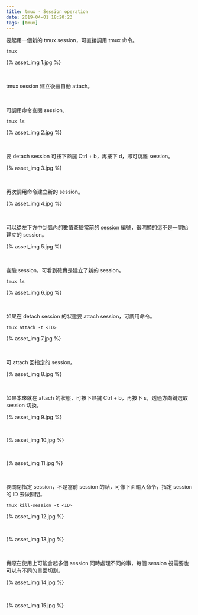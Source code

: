 ```yaml
---
title: tmux - Session operation
date: 2019-04-01 18:20:23
tags: [tmux]
---
```


要起用一個新的 tmux session，可直接調用 tmux 命令。  

<!-- More -->

    tmux

{% asset_img 1.jpg %}

<br/>


tmux session 建立後會自動 attach。  

<br/>


可調用命令查閱 session。  

    tmux ls

{% asset_img 2.jpg %}

<br/>


要 detach session 可按下熱鍵 Ctrl + b，再按下 d，即可跳離 session。  

{% asset_img 3.jpg %}

<br/>


再次調用命令建立新的 session。  

{% asset_img 4.jpg %}

<br/>


可以從左下方中刮弧內的數值查驗當前的 session 編號，很明顯的這不是一開始建立的 session。  

{% asset_img 5.jpg %}

<br/>


查驗 session，可看到確實是建立了新的 session。  

    tmux ls

{% asset_img 6.jpg %}

<br/>


如果在 detach session 的狀態要 attach session，可調用命令。  

    tmux attach -t <ID>

{% asset_img 7.jpg %}

<br/>


可 attach 回指定的 session。  

{% asset_img 8.jpg %}

<br/>


如果本來就在 attach 的狀態，可按下熱鍵 Ctrl + b，再按下 s，透過方向鍵選取 session 切換。  

{% asset_img 9.jpg %}

<br/>


{% asset_img 10.jpg %}

<br/>


{% asset_img 11.jpg %}

<br/>


要關閉指定 session，不是當前 session 的話，可像下面輸入命令，指定 session 的 ID 去做關閉。  

    tmux kill-session -t <ID>

{% asset_img 12.jpg %}

<br/>


{% asset_img 13.jpg %}

<br/>


實際在使用上可能會起多個 session 同時處理不同的事，每個 session 視需要也可以有不同的畫面切割。  

{% asset_img 14.jpg %}

<br/>


{% asset_img 15.jpg %}
